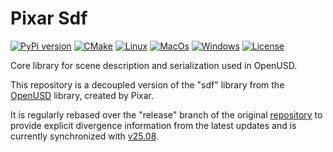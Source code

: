 # Pixar Sdf

[![PyPi version](https://img.shields.io/pypi/v/pxr-sdf.svg?logo=pypi&label=PyPI&logoColor=gold)](https://pypi.python.org/pypi/pxr-sdf)
[![CMake](https://img.shields.io/badge/CMake-3.23...4.1-blue.svg?logo=CMake&logoColor=blue)](https://cmake.org)
[![Linux](https://github.com/untwine/pxr-sdf/actions/workflows/linux.yml/badge.svg?branch=main)](https://github.com/untwine/pxr-sdf/actions/workflows/linux.yml)
[![MacOs](https://github.com/untwine/pxr-sdf/actions/workflows/macos.yml/badge.svg?branch=main)](https://github.com/untwine/pxr-sdf/actions/workflows/macos.yml)
[![Windows](https://github.com/untwine/pxr-sdf/actions/workflows/windows.yml/badge.svg?branch=main)](https://github.com/untwine/pxr-sdf/actions/workflows/windows.yml)
[![License](https://img.shields.io/badge/License-TOST-yellow.svg)](https://github.com/untwine/pxr-sdf/blob/main/LICENSE.txt)

Core library for scene description and serialization used in OpenUSD.

This repository is a decoupled version of the "sdf" library from the
[OpenUSD](https://graphics.pixar.com/usd/release/index.html) library, created
by Pixar.

It is regularly rebased over the "release" branch of the original
[repository](https://github.com/PixarAnimationStudios/OpenUSD) to provide
explicit divergence information from the latest updates and is currently
synchronized with
[v25.08](https://github.com/PixarAnimationStudios/OpenUSD/releases/tag/v25.08).
